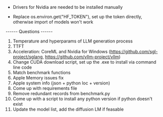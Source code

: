 * Drivers for Nvidia are needed to be installed manually

* Replace os.environ.get("HF_TOKEN"), set up the token directly, otherwise import of models won't work

------ Questions ------
1. Temperature and hyperparams of LLM generation process
2. TTFT
3. Acceleration: CoreML and Nvidia for Windows (https://github.com/sgl-project/sglang, https://github.com/vllm-project/vllm)
4. Change CUDA download script, set up the .exe to install via command line code
5. Match benchmark functions
6. Apple Memory issues fix
7. Apple system info (json + python loc + version)
8. Come up with requirements file
9. Remove redundant records from benchmark.py
10. Come up with a script to install any python version if python doesn't exist
11. Update the model list, add the diffusion LM if feasable
